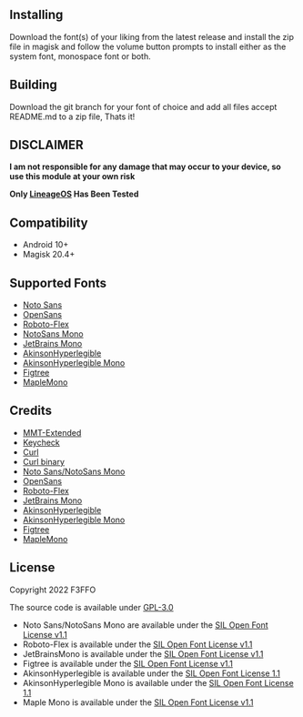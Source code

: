 ## Installing
Download the font(s) of your liking from the latest release and install the zip file in magisk and follow the volume button prompts to install either as the system font, monospace font or both.

## Building
Download the git branch for your font of choice and add all files accept README.md to a zip file, Thats it!
 
 ## DISCLAIMER

**I am not responsible for any damage that may occur to your device, so use this module at your own risk**

**Only [LineageOS](https://lineageos.org/) Has Been Tested**

## Compatibility

- Android 10+
- Magisk 20.4+
 
## Supported Fonts

- [Noto Sans](https://github.com/googlefonts/noto-fonts)
- [OpenSans](https://github.com/googlefonts/opensans)
- [Roboto-Flex](https://github.com/googlefonts/roboto-flex)
- [NotoSans Mono](https://github.com/googlefonts/noto-fonts)
- [JetBrains Mono](https://github.com/googlefonts/noto-fonts)
- [AkinsonHyperlegible](https://github.com/googlefonts/atkinson-hyperlegible-next)
- [AkinsonHyperlegible Mono](https://github.com/googlefonts/atkinson-hyperlegible-next-mono)
- [Figtree](https://github.com/erikdkennedy/figtree)
- [MapleMono](https://github.com/subframe7536/maple-font)

## Credits

- [MMT-Extended](https://github.com/Zackptg5/MMT-Extended)
- [Keycheck](https://github.com/Zackptg5/Keycheck)
- [Curl](https://github.com/curl/curl)
- [Curl binary](https://github.com/F3FFO/compile_zlib_openssl_curl_android)
- [Noto Sans/NotoSans Mono](https://github.com/googlefonts/noto-fonts)
- [OpenSans](https://github.com/googlefonts/opensans)
- [Roboto-Flex](https://github.com/googlefonts/roboto-flex)
- [JetBrains Mono](https://github.com/googlefonts/noto-fonts)
- [AkinsonHyperlegible](https://github.com/googlefonts/atkinson-hyperlegible-next)
- [AkinsonHyperlegible Mono](https://github.com/googlefonts/atkinson-hyperlegible-next-mono)
- [Figtree](https://github.com/erikdkennedy/figtree)
- [MapleMono](https://github.com/subframe7536/maple-font)
  
## License

Copyright 2022 F3FFO

The source code is available under [GPL-3.0](https://github.com/Laserguner255/open_fonts/blob/master/LICENSE)

- Noto Sans/NotoSans Mono are available under the [SIL Open Font License v1.1](https://github.com/notofonts/noto-fonts/blob/main/LICENSE)
- Roboto-Flex is available under the [SIL Open Font License v1.1](https://github.com/googlefonts/roboto-flex/blob/main/OFL.txt)
- JetBrainsMono is available under the [SIL Open Font License v1.1](https://github.com/JetBrains/JetBrainsMono/blob/master/OFL.txt)
- Figtree is available under the [SIL Open Font License v1.1](https://github.com/erikdkennedy/figtree/blob/master/OFL.txt)
- AkinsonHyperlegible is available under the [SIL Open Font License 1.1](https://github.com/googlefonts/atkinson-hyperlegible-next/blob/main/OFL.txt)
- AkinsonHyperlegible Mono is available under the [SIL Open Font License 1.1](https://github.com/googlefonts/atkinson-hyperlegible-next-mono/blob/main/OFL.txt)
- Maple Mono is available under the [SIL Open Font License v1.1](https://github.com/subframe7536/maple-font/blob/variable/OFL.txt)
